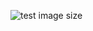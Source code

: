 ![test image size](http://arganzheng.life/img/post-bg-2015.jpg)<!-- .element height=auto width=auto max-height=100% max-width=100% -->
